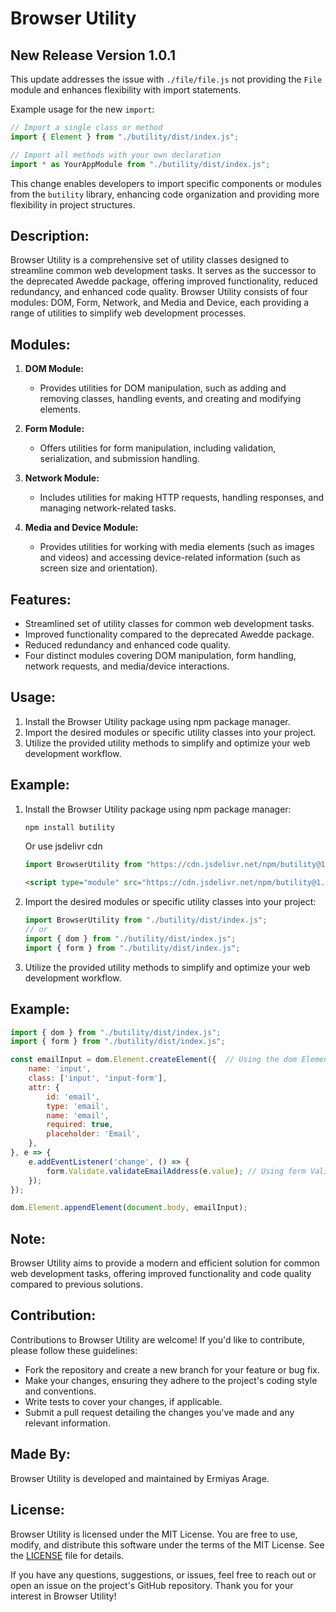# Browser Utility

## New Release Version 1.0.1
This update addresses the issue with `./file/file.js` not providing the `File` module and enhances flexibility with import statements.

Example usage for the new `import`:

```javascript
// Import a single class or method
import { Element } from "./butility/dist/index.js";

// Import all methods with your own declaration
import * as YourAppModule from "./butility/dist/index.js";
```

This change enables developers to import specific components or modules from the `butility` library, enhancing code organization and providing more flexibility in project structures.

## Description:
Browser Utility is a comprehensive set of utility classes designed to streamline common web development tasks. It serves as the successor to the deprecated Awedde package, offering improved functionality, reduced redundancy, and enhanced code quality. Browser Utility consists of four modules: DOM, Form, Network, and Media and Device, each providing a range of utilities to simplify web development processes.

## Modules:

1. **DOM Module:**
   - Provides utilities for DOM manipulation, such as adding and removing classes, handling events, and creating and modifying elements.

2. **Form Module:**
   - Offers utilities for form manipulation, including validation, serialization, and submission handling.

3. **Network Module:**
   - Includes utilities for making HTTP requests, handling responses, and managing network-related tasks.

4. **Media and Device Module:**
   - Provides utilities for working with media elements (such as images and videos) and accessing device-related information (such as screen size and orientation).

## Features:
- Streamlined set of utility classes for common web development tasks.
- Improved functionality compared to the deprecated Awedde package.
- Reduced redundancy and enhanced code quality.
- Four distinct modules covering DOM manipulation, form handling, network requests, and media/device interactions.

## Usage:
1. Install the Browser Utility package using npm package manager.
2. Import the desired modules or specific utility classes into your project.
3. Utilize the provided utility methods to simplify and optimize your web development workflow.


## Example:
1. Install the Browser Utility package using npm package manager:
   ```bash
   npm install butility
   ```
   Or use jsdelivr cdn
   ```javascript
   import BrowserUtility from "https://cdn.jsdelivr.net/npm/butility@1.0.1/dist/index.min.js";
   ```
   ```html
   <script type="module" src="https://cdn.jsdelivr.net/npm/butility@1.0.1/dist/index.min.js"></script>

2. Import the desired modules or specific utility classes into your project:

   ```javascript
   import BrowserUtility from "./butility/dist/index.js";
   // or
   import { dom } from "./butility/dist/index.js";
   import { form } from "./butility/dist/index.js";
   ```

3. Utilize the provided utility methods to simplify and optimize your web development workflow.

## Example:
```javascript
import { dom } from "./butility/dist/index.js";
import { form } from "./butility/dist/index.js";

const emailInput = dom.Element.createElement({  // Using the dom Element method
    name: 'input',
    class: ['input', 'input-form'],
    attr: {
        id: 'email',
        type: 'email',
        name: 'email',
        required: true,
        placeholder: 'Email',
    },
}, e => {
    e.addEventListener('change', () => {
        form.Validate.validateEmailAddress(e.value); // Using form Validate method
    });
});

dom.Element.appendElement(document.body, emailInput);
```

## Note:
Browser Utility aims to provide a modern and efficient solution for common web development tasks, offering improved functionality and code quality compared to previous solutions.

## Contribution:
Contributions to Browser Utility are welcome! If you'd like to contribute, please follow these guidelines:
- Fork the repository and create a new branch for your feature or bug fix.
- Make your changes, ensuring they adhere to the project's coding style and conventions.
- Write tests to cover your changes, if applicable.
- Submit a pull request detailing the changes you've made and any relevant information.

## Made By:
Browser Utility is developed and maintained by Ermiyas Arage.

## License:
Browser Utility is licensed under the MIT License. You are free to use, modify, and distribute this software under the terms of the MIT License. See the [LICENSE](https://opensource.org/license/mit) file for details.

If you have any questions, suggestions, or issues, feel free to reach out or open an issue on the project's GitHub repository. Thank you for your interest in Browser Utility!